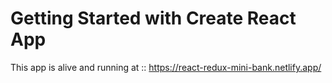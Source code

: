 # Getting Started with Create React App

This app is alive and running at :: https://react-redux-mini-bank.netlify.app/
